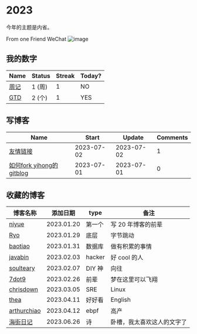 # 2023

今年的主题是内省。

From one Friend WeChat
![image](https://user-images.githubusercontent.com/15976103/233092062-5f232415-c412-4ff1-af09-8905abb72e36.png)

## 我的数字

<!--START_SECTION:my_number-->
| Name | Status | Streak | Today? | 
 | ---- | ---- | ---- | ---- |
| [周记](https://github.com/kenwoodjw/2023/issues/1) | 1 (周) | 1 | NO |
| [GTD](https://github.com/kenwoodjw/2023/issues/4) | 2 (个) | 1 | YES |

<!--END_SECTION:my_number-->

## 写博客
<!--START_SECTION:my_blog-->
| Name | Start | Update | Comments | 
 | ---- | ---- | ---- | ---- |
| [友情链接](https://github.com/kenwoodjw/gitblog/issues/2) | 2023-07-02 | 2023-07-02 | 1 | 
| [如何fork yihong的gitblog](https://github.com/kenwoodjw/gitblog/issues/1) | 2023-07-01 | 2023-07-01 | 0 | 

<!--END_SECTION:my_blog-->

## 收藏的博客
| 博客名称 | 添加日期 | type | 备注 |
| ------- | ------- | ---- | ---- |
| [niyue](https://niyue.com/) | 2023.01.20 | 第一个 | 写 20 年博客的前辈 |
| [Ryo](https://fanlv.fun/archives/) | 2023.01.29 | 底层 | 字节跳动 |
| [baotiao](http://baotiao.github.io/) | 2023.01.31 | 数据库 | 做有积累的事情 |
| [javabin](http://javabin.cn/archives/) | 2023.02.03 | hacker | 好 cool 的人 |
| [soulteary](https://soulteary.com/) | 2023.02.07 | DIY 神 | 向往 |
| [7dot9](https://7dot9.com/) | 2023.02.26 | 前辈 | 梦在这里可以飞翔 |
| [chrisdown](https://chrisdown.name/archive.html) | 2023.03.05 | SRE | Linux |
| [thea](https://blog.thea.codes/) | 2023.04.11 | 好好看 | English |
| [arthurchiao](https://arthurchiao.art/blog/bpf-advanced-notes-1-zh/) | 2023.04.12 | ebpf | 高产 |
| [海街日记](https://sea-st.eu.org/) | 2023.06.26 | 诗 | 卧槽，我太喜欢这人的文字了 |


